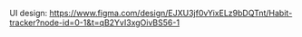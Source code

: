 UI design: https://www.figma.com/design/EJXU3jf0vYixELz9bDQTnt/Habit-tracker?node-id=0-1&t=qB2YvI3xgOivBS56-1
